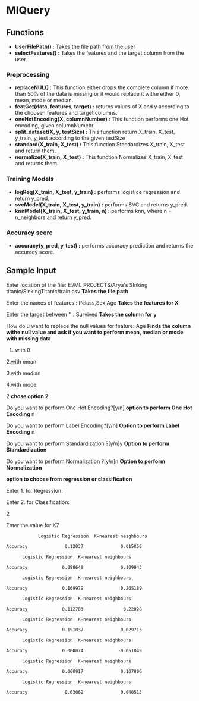 # MlQuery

## Functions
* **UserFilePath() :** Takes the file path from the user
* **selectFeatures() :** Takes the features and the target column from the user

### Preprocessing
* **replaceNUL() :** This function either drops the complete column if more than 50% of the data is missing or it would replace it withe either 0, mean, mode or median.
* **featGet(data, features, target) :** returns values of X and y according to the choosen features and target columns.
* **oneHotEncoding(X, columnNumber) :** This function performs one Hot encoding, given columnNumebr.
* **split_dataset(X, y, testSize) :** This function return X_train, X_test, y_train, y_test according
                                      to the given testSize
* **standard(X_train, X_test) :** This function Standardizes X_train, X_test and return them.
* **normalize(X_train, X_test) :** This function Normalizes X_train, X_test and returns them.
### Training Models
* **logReg(X_train, X_test, y_train) :** performs logistice regression and return y_pred.
* **svcModel(X_train, X_test, y_train) :** performs SVC and returns y_pred.
* **knnModel(X_train, X_test, y_train, n) :** performs knn, where n = n_neighbors and return y_pred.
### Accuracy score
* **accuracy(y_pred, y_test) :** performs accuracy prediction and returns the accuracy score.
 ## Sample Input
Enter location of the file: E:/ML PROJECTS/Arya's SInking titanic/SinkingTitanic/train.csv **Takes the file path**

Enter the names of features : Pclass,Sex,Age **Takes the features for X**

Enter the target between '' : Survived **Takes the column for y**

How do u want to replace the null values for feature:  Age **Finds the column withe null value and ask if you want to perform mean, median or mode with missing data**

1. with 0

2.with mean

3.with median

4.with mode

2 **chose option 2**

Do you want to perform One Hot Encoding?[y/n] **option to perform One Hot Encoding**
n

Do you want to perform Label Encoding?[y/n] **Option to perform Label Encoding**
n

Do you want to perform Standardization ?[y/n]y **Option to perform Standardization**

Do you want to perform Normalization ?[y/n]n **Option to perform Normalization**

**option to choose from regression or classification**

Enter 1. for Regression: 

Enter 2. for Classification: 

2

Enter the value for K7

                Logistic Regression  K-nearest neighbours

    Accuracy              0.12037              0.015856
          
          Logistic Regression  K-nearest neighbours

    Accuracy             0.088649              0.109043
          
          Logistic Regression  K-nearest neighbours

    Accuracy             0.169979              0.265189
          
          Logistic Regression  K-nearest neighbours

    Accuracy             0.112783               0.22028
          
          Logistic Regression  K-nearest neighbours

    Accuracy             0.151037              0.029713
          
          Logistic Regression  K-nearest neighbours

    Accuracy             0.060074             -0.051049
          
          Logistic Regression  K-nearest neighbours

    Accuracy             0.060917              0.107806
          
          Logistic Regression  K-nearest neighbours

    Accuracy              0.03062              0.040513
